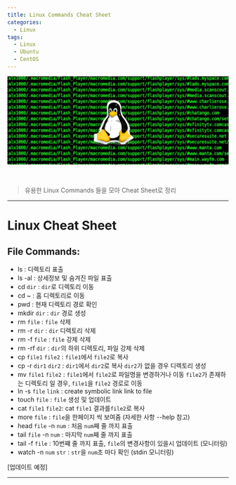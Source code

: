 ```yaml
---
title: Linux Commands Cheat Sheet
categories:
  - Linux
tags:
  - Linux
  - Ubuntu
  - CentOS
---
```


![Preview](/assets/contents/2020-09-11/linux2.png)

<br>

> 유용한 Linux Commands 들을 모아 Cheat Sheet로 정리

<!-- more -->

---

# Linux Cheat Sheet

## File Commands:

- ls : 디렉토리 표출
- ls -al : 상세정보 및 숨겨진 파일 표출
- cd `dir` : `dir`로 디렉토리 이동
- cd ~ : 홈 디렉토리로 이동
- pwd : 현재 디렉토리 경로 확인
- mkdir `dir` : `dir` 경로 생성
- rm `file` : `file` 삭제
- rm -r `dir` : `dir` 디렉토리 삭제
- rm -f `file` : `file` 강제 삭제
- rm -rf `dir` : `dir`의 하위 디렉토리, 파일 강제 삭제
- cp `file1` `file2` : `file1`에서 `file2`로 복사
- cp -r `dir1` `dir2` : `dir1`에서 `dir2`로 복사
  `dir2`가 없을 경우 디렉토리 생성
- mv `file1` `file2` : `file1`에서 `file2`로 파일명을 변경하거나 이동
  `file2`가 존재하는 디렉토리 일 경우, `file1`을 `file2` 경로로 이동
- ln -s `file` `link` : create symbolic link link to file
- touch `file` : `file` 생성 및 업데이트
- cat `file1` `file2`: cat `file1` 결과를`file2`로 복사
- more `file` : `file`을 한페이지 씩 보여줌 (자세한 사항 --help 참고)
- head `file` -n `num` : 처음 `num`째 줄 까지 표출
- tail `file` -n `num` : 마지막 `num`째 줄 까지 표출
- tail -f `file` : 10번쨰 줄 까지 표출, `file`의 변경사항이 있을시 업데이트 (모니터링)
- watch -n `num` `str` : `str`을 `num`초 마다 확인 (stdin 모니터링)

[업데이트 예정]

---
